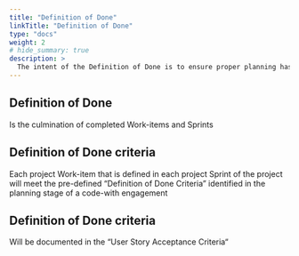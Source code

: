 ```yaml
---
title: "Definition of Done"
linkTitle: "Definition of Done"
type: "docs"
weight: 2
# hide_summary: true
description: >
  The intent of the Definition of Done is to ensure proper planning has taken place to assure a new product or feature is developed  “On-schedule, On-budget, and with an acceptable level of Quality”
---
```

## Definition of Done​
Is the culmination of completed Work-items and Sprints​

## Definition of Done criteria ​
Each project Work-item that is defined in each project Sprint of the project will meet the pre-defined “Definition of Done Criteria” identified in the planning stage of a code-with engagement​

## Definition of Done criteria​
Will be documented in the “User Story Acceptance Criteria“